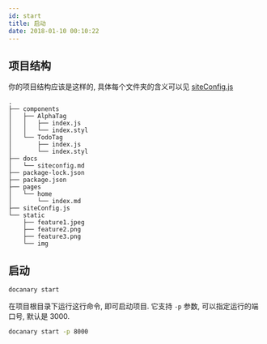 ```yaml
---
id: start
title: 启动
date: 2018-01-10 00:10:22
---
```


## 项目结构

你的项目结构应该是这样的, 具体每个文件夹的含义可以见 [siteConfig.js](https://wuwaki.me/docanary/docs/siteconfig)

```
.
├── components
│   ├── AlphaTag
│   │   ├── index.js
│   │   └── index.styl
│   └── TodoTag
│       ├── index.js
│       └── index.styl
├── docs
│   └── siteconfig.md
├── package-lock.json
├── package.json
├── pages
│   └── home
│       └── index.md
├── siteConfig.js
└── static
    ├── feature1.jpeg
    ├── feature2.png
    ├── feature3.png
    └── img
```

## 启动

```bash
docanary start
```

在项目根目录下运行这行命令, 即可启动项目. 它支持 `-p` 参数, 可以指定运行的端口号, 默认是 3000.

```bash
docanary start -p 8000
```